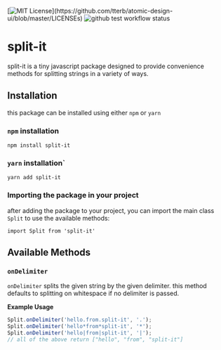 [![MIT License](https://img.shields.io/apm/l/atomic-design-ui.svg?)](https://github.com/tterb/atomic-design-ui/blob/master/LICENSEs)
![github test workflow status](https://github.com/thecodepixi/split-it/actions/workflows/run-test.yaml/badge.svg)

# split-it

split-it is a tiny javascript package designed to provide convenience methods for splitting strings in a variety of ways.

## Installation

this package can be installed using either `npm` or `yarn`

### `npm` installation

`npm install split-it`

### `yarn` installation`

`yarn add split-it`

### Importing the package in your project

after adding the package to your project, you can import the main class `Split` to use the available methods:

`import Split from 'split-it'`

## Available Methods

### `onDelimiter`

`onDelimiter` splits the given string by the given delimiter.
this method defaults to splitting on whitespace if no delimiter is passed.

**Example Usage**

```js
Split.onDelimiter('hello.from.split-it', '.');
Split.onDelimiter('hello*from*split-it', '*');
Split.onDelimiter('hello|from|split-it', '|');
// all of the above return ["hello", "from", "split-it"]
```
